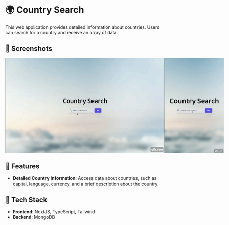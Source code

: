 # 🌍 Country Search

This web application provides detailed information about countries. Users can search for a country and receive an array of data.
<!-- , from general information to images generated by DALL·E AI API. -->

## 📸 Screenshots 


<div style="display: flex; justify-content: space-around;">
  <img src="./readmeDemo/wide.gif" alt="Demo Wide" width="614" />
  <img src="./readmeDemo/mobile.gif" alt="Demo Mobile" width="188" />
</div>

<!-- ![Alt Text](/readmeDemo/mobile.gif) -->


## 🌟 Features 

- **Detailed Country Information**: Access data about countries, such as capital, language, currency, and a brief description about the country.

## 🚀 Tech Stack 

- **Frontend**: NextJS, TypeScript, Tailwind
- **Backend**: MongoDB
<!-- - **API Integrations**:  -->
